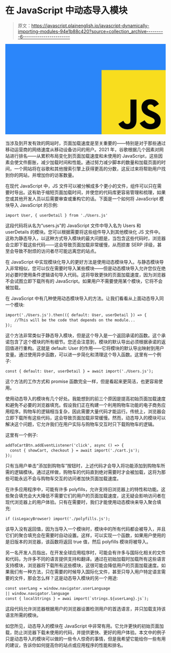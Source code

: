 # 在 JavaScript 中动态导入模块

> 原文：<https://javascript.plainenglish.io/javascript-dynamically-importing-modules-94e1b88c420?source=collection_archive---------6----------------------->

![](img/05349707e81e1766a8b26849c28e6953.png)

当涉及到开发有效的网站时，页面加载速度是至关重要的——特别是对于那些通过移动运营商的网络速度从移动设备访问的用户。2021 年，谷歌根据几个因素对网站进行排名——从累积布局变化到页面加载速度和未使用的 JavaScript，这些因素会使文件膨胀，减少加载时间和性能。通过努力减少脚本的数量和加载页面的时间，一个网站将在谷歌和其他搜索引擎上获得更高的分数，这反过来将帮助用户找到你的网站，并增加你的访客数量。

在现代 JavaScript 中，JS 文件可以被分解成多个更小的文件，组件可以只在需要时导出。这有助于缩短页面加载时间，并使您的代码库更容易管理和梳理，如果您或其他开发人员以后需要审查或重构它的话。下面是一个如何将 JavaScript 模块导入 JavaScript 的示例:

```
import User, { userDetail } from './Users.js'
```

这段代码将从名为“users.js”的 JavaScript 文件中导入名为 Users 和 userDetails 的模块。您可以根据需要将这些组件导入到其他模块化 JS 文件中。这称为静态导入，以这种方式导入模块的最大问题是，当包含这些代码时，浏览器会立即下载这些代码——这会导致页面加载非常缓慢，从而损害 SERP 评级，甚至会导致不耐烦的访问者尽可能远离您的站点。

在 JavaScript 中实现模块化导入的更好方法是使用动态模块导入。与静态模块导入非常相似，您可以仅在需要时导入某些模块——但是动态模块导入允许您仅在绝对必要时使用条件逻辑语句导入代码。这将导致更快的页面加载速度，因为浏览器不会试图立即下载所有的 JavaScript。如果用户不需要使用某个模块，它将不会被加载。

在 JavaScript 中有几种使用动态模块导入的方法。让我们看看从上面动态导入同一个模块:

```
import('./Users.js').then(({ default: User, userDetail }) => {
    //This will be the code that depends on the module...
});
```

这个方法非常类似于静态导入模块，但是这个导入是一个返回承诺的函数。这个承诺包含了这个模块的所有细节。您还会注意到，模块的默认导出必须根据承诺的返回值进行重构。这就是 default: User 的作用——它将模块的默认导出映射到用户变量。通过使用异步函数，可以进一步简化和清理这个导入函数。这里有一个例子:

```
const { default: User, userDetail } = await import('./Users.js');
```

这个方法的工作方式和 promise 函数完全一样，但是看起来更简洁，也更容易使用。

使用动态导入的模块有几个好处。我能想到的前三个原因是提高初始页面加载速度和避免不必要的浏览器填充。假设我们正在构建一个利用购物车功能的电子商务应用程序。购物车的逻辑相当复杂，因此需要大量代码才能运行。传统上，浏览器会立即下载所有这些代码，这会导致页面加载非常缓慢。然而，动态导入的模块可以解决这个问题，它允许我们在用户实际与购物车交互时只下载购物车的逻辑。

这里有一个例子:

```
addToCartBtn.addEventListener('click', async () => {
  const { showCart, checkout } = await import('./cart.js');
});
```

只有当用户单击“添加到购物车”按钮时，上述代码才会导入将功能添加到购物车所需的逻辑模块。通过这样做，购物车的代码直到绝对需要时才会被加载，这将为那些可能永远不会与购物车交互的访问者加快页面加载速度。

在许多应用程序中，可能有许多 polyfills，允许支持旧浏览器上的特性和功能。这些聚合填充会大大降低不需要它们的用户的页面加载速度，这无疑会影响访问者在现代浏览器上的用户体验。只有在需要时，我们才能使用动态模块来导入聚合填充:

```
if (isLegacyBrowser) import('./polyfills.js');
```

该导入没有返回值，因为当导入一个模块时，模块中的所有代码都会被导入，并且它们的聚合填充会在需要时自动设置。这样，可以实现一个函数，如果用户使用的是旧版本的浏览器，该函数将返回 true 值，然后 polyfills 模块将被导入。

另一名开发人员指出，在开发全球应用程序时，可能会有许多与国际化相关的文件和代码，为许多不同的语言提供支持和翻译。通过在初始加载时加载所有这些语言支持模块，浏览器将下载所有这些模块，这很可能会降低用户的页面加载速度。如果我们有一种方法，只在需要的时候导入国际化文件，甚至只导入用户特定语言需要的文件，那会怎么样？这是动态导入模块的另一个用途:

```
const userLang = window.navigator.userLanguage
|| window.navigator.language
const { localStrings } = awai import(`strings.${userLang}.js`);
```

这段代码允许浏览器根据用户的浏览器设置检测用户的首选语言，并只加载支持该语言所需的模块。

如您所见，动态导入的模块在 JavaScript 中非常有用。它允许更快的初始页面加载，防止浏览器下载未使用的代码，并提供更快、更好的用户体验。本文中的例子只是动态导入的模块可以做的一些令人惊奇的事情，但是我希望它能给你一些有用的建议，告诉你如何提高你的站点或应用程序的性能和排名。